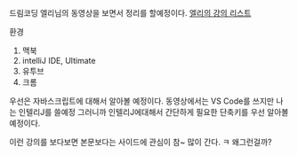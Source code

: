 드림코딩 엘리님의 동영상을 보면서 정리를 할예정이다.
[엘리의 강의 리스트](https://www.youtube.com/c/%EB%93%9C%EB%A6%BC%EC%BD%94%EB%94%A9by%EC%97%98%EB%A6%AC/playlists)

환경
1. 맥북
2. intelliJ IDE, Ultimate
3. 유투브
4. 크롬

우선은 자바스크립트에 대해서 알아볼 예정이다.
동영상에서는 VS Code를 쓰지만 나는 인텔리J를 쓸예정
그러니까 인텔리J에대해서 간단하게 필요한 단축키를 우선 알아볼 예정이다.

이런 강의를 보다보면 본문보다는 사이드에 관심이 참~ 많이 간다. ㅋ 왜그런걸까?



